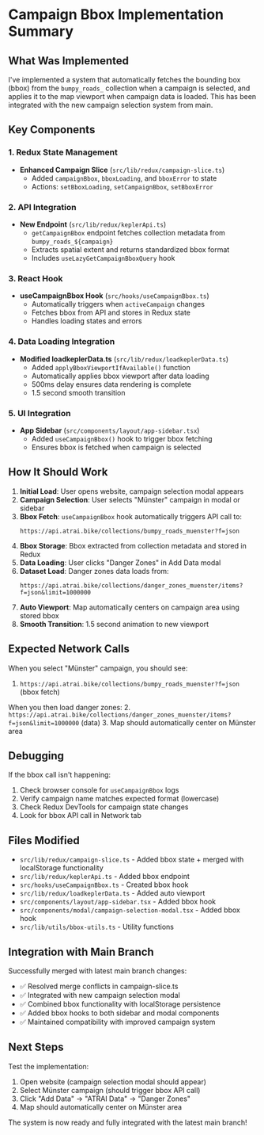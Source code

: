 # Campaign Bbox Implementation Summary

## What Was Implemented

I've implemented a system that automatically fetches the bounding box (bbox) from the `bumpy_roads_` collection when a campaign is selected, and applies it to the map viewport when campaign data is loaded. This has been integrated with the new campaign selection system from main.

## Key Components

### 1. Redux State Management

- **Enhanced Campaign Slice** (`src/lib/redux/campaign-slice.ts`)
  - Added `campaignBbox`, `bboxLoading`, and `bboxError` to state
  - Actions: `setBboxLoading`, `setCampaignBbox`, `setBboxError`

### 2. API Integration

- **New Endpoint** (`src/lib/redux/keplerApi.ts`)
  - `getCampaignBbox` endpoint fetches collection metadata from `bumpy_roads_${campaign}`
  - Extracts spatial extent and returns standardized bbox format
  - Includes `useLazyGetCampaignBboxQuery` hook

### 3. React Hook

- **useCampaignBbox Hook** (`src/hooks/useCampaignBbox.ts`)
  - Automatically triggers when `activeCampaign` changes
  - Fetches bbox from API and stores in Redux state
  - Handles loading states and errors

### 4. Data Loading Integration

- **Modified loadkeplerData.ts** (`src/lib/redux/loadkeplerData.ts`)
  - Added `applyBboxViewportIfAvailable()` function
  - Automatically applies bbox viewport after data loading
  - 500ms delay ensures data rendering is complete
  - 1.5 second smooth transition

### 5. UI Integration

- **App Sidebar** (`src/components/layout/app-sidebar.tsx`)
  - Added `useCampaignBbox()` hook to trigger bbox fetching
  - Ensures bbox is fetched when campaign is selected

## How It Should Work

1. **Initial Load**: User opens website, campaign selection modal appears
2. **Campaign Selection**: User selects "Münster" campaign in modal or sidebar
3. **Bbox Fetch**: `useCampaignBbox` hook automatically triggers API call to:
   ```
   https://api.atrai.bike/collections/bumpy_roads_muenster?f=json
   ```
4. **Bbox Storage**: Bbox extracted from collection metadata and stored in Redux
5. **Data Loading**: User clicks "Danger Zones" in Add Data modal
6. **Dataset Load**: Danger zones data loads from:
   ```
   https://api.atrai.bike/collections/danger_zones_muenster/items?f=json&limit=1000000
   ```
7. **Auto Viewport**: Map automatically centers on campaign area using stored bbox
8. **Smooth Transition**: 1.5 second animation to new viewport

## Expected Network Calls

When you select "Münster" campaign, you should see:

1. `https://api.atrai.bike/collections/bumpy_roads_muenster?f=json` (bbox fetch)

When you then load danger zones: 2. `https://api.atrai.bike/collections/danger_zones_muenster/items?f=json&limit=1000000` (data) 3. Map should automatically center on Münster area

## Debugging

If the bbox call isn't happening:

1. Check browser console for `useCampaignBbox` logs
2. Verify campaign name matches expected format (lowercase)
3. Check Redux DevTools for campaign state changes
4. Look for bbox API call in Network tab

## Files Modified

- `src/lib/redux/campaign-slice.ts` - Added bbox state + merged with localStorage functionality
- `src/lib/redux/keplerApi.ts` - Added bbox endpoint
- `src/hooks/useCampaignBbox.ts` - Created bbox hook
- `src/lib/redux/loadkeplerData.ts` - Added auto viewport
- `src/components/layout/app-sidebar.tsx` - Added bbox hook
- `src/components/modal/campaign-selection-modal.tsx` - Added bbox hook
- `src/lib/utils/bbox-utils.ts` - Utility functions

## Integration with Main Branch

Successfully merged with latest main branch changes:

- ✅ Resolved merge conflicts in campaign-slice.ts
- ✅ Integrated with new campaign selection modal
- ✅ Combined bbox functionality with localStorage persistence
- ✅ Added bbox hooks to both sidebar and modal components
- ✅ Maintained compatibility with improved campaign system

## Next Steps

Test the implementation:

1. Open website (campaign selection modal should appear)
2. Select Münster campaign (should trigger bbox API call)
3. Click "Add Data" → "ATRAI Data" → "Danger Zones"
4. Map should automatically center on Münster area

The system is now ready and fully integrated with the latest main branch!
